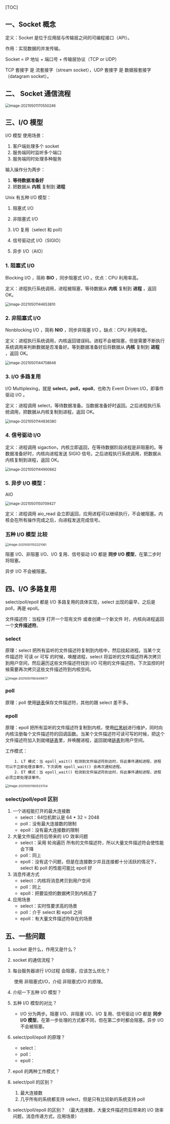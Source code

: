 [TOC]

## 一、Socket 概念

定义：Socket 是位于应用层与传输层之间的可编程接口（API）。

作用：实现数据的并发传输。

Socket = IP 地址 + 端口号 + 传输层协议（TCP or UDP）

TCP 套接字 是 流套接字（stream socket），UDP 套接字 是 数据报套接字（datagram socket）。

## 二、 Socket 通信流程

<img src="https://gitee.com/njuxyf/PictureBed/raw/master/CS-Notes/image-20210501170550246.png" alt="image-20210501170550246" style="zoom:80%;" />

## 三、I/O 模型

I/O 模型 使用场景：

1. 客户端处理多个 socket
2. 服务端同时监听多个端口
3. 服务端同时处理多种服务

输入操作分为两步：

1. **等待数据准备好**
2. 把数据从 **内核** 复制到 **进程**

Unix 有五种 I/O 模型：

1. 阻塞式 I/O

2. 非阻塞式 I/O

3. I/O 复用（select 和 poll）

4. 信号驱动式 I/O（SIGIO）

5. 异步 I/O（AIO）

### 1. 阻塞式 I/O

Blocking I/O ，简称 **BIO** ，同步阻塞式 I/O 。优点：CPU 利用率高。

定义：进程执行系统调用，进程被阻塞，等待数据从 **内核** 复制到 **进程** ，返回 OK。

<img src="https://gitee.com/njuxyf/PictureBed/raw/master/CS-Notes/image-20210501144653810.png" alt="image-20210501144653810" style="zoom:80%;" />

### 2. 非阻塞式 I/O

Nonblocking I/O ，简称 **NIO** ，同步非阻塞 I/O 。缺点：CPU 利用率低。

定义：进程执行系统调用，内核返回错误码。进程不会被阻塞，但是需要不断执行系统调用来判断数据是否准备好。等到数据准备好后将数据从 **内核** 复制到 **进程** ，返回 OK。

<img src="https://gitee.com/njuxyf/PictureBed/raw/master/CS-Notes/image-20210501144758646.png" alt="image-20210501144758646" style="zoom: 80%;" />

### 3. I/O 多路复用

I/O Multiplexing，就是 **select，poll，epoll**，也称为 Event Driven I/O，即事件驱动 I/O 。

定义：进程调用 select，等待数据准备。当数据准备好时返回。之后进程执行系统调用，把数据从内核复制到进程，返回 OK。

<img src="https://gitee.com/njuxyf/PictureBed/raw/master/CS-Notes/image-20210501144836380.png" alt="image-20210501144836380" style="zoom: 80%;" />

### 4. 信号驱动 I/O

定义：进程调用 sigaction，内核立即返回，在等待数据阶段进程是非阻塞的。等数据准备好时，内核向进程发送 SIGIO 信号。之后进程执行系统调用，把数据从内核复制到进程，返回 OK。

<img src="https://gitee.com/njuxyf/PictureBed/raw/master/CS-Notes/image-20210501144900662.png" alt="image-20210501144900662" style="zoom:80%;" />

### 5. 异步 I/O 模型：

AIO

<img src="https://gitee.com/njuxyf/PictureBed/raw/master/CS-Notes/image-20210501150709427.png" alt="image-20210501150709427" style="zoom:80%;" />

定义：进程调用 aio_read 会立即返回，应用进程可以继续执行，不会被阻塞。内核会在所有操作完成之后，向进程发送完成信号。

### 五种 I/O 模型 比较

<img src="https://gitee.com/njuxyf/PictureBed/raw/master/CS-Notes/image-20210501152221061.png" alt="image-20210501152221061" style="zoom: 67%;" />

阻塞 I/O、非阻塞 I/O、I/O 复用、信号驱动 I/O 都是 **同步 I/O 模型**，在第二步时将阻塞。

异步 I/O 不会被阻塞。

## 四、I/O 多路复用

select/poll/epoll 都是 I/O 多路复用的具体实现，select 出现的最早，之后是 poll，再是 epoll。

文件描述符：当程序 打开一个现有文件 或者创建一个新文件 时，内核向进程返回一个**文件描述符**。

### select

原理：select 把所有监听的文件描述符复制到内核中，然后挂起进程。当某个文件描述符 可读 or 可写 的时候，唤醒进程，select 将监听的文件描述符再次拷贝到用户空间，然后遍历这些文件描述符找到 I/O 可用的文件描述符。下次监控的时候需要再次拷贝这些文件描述符到内核空间。

<img src="https://gitee.com/njuxyf/PictureBed/raw/master/CS-Notes/image-20210501180449677.png" alt="image-20210501180449677" style="zoom:67%;" />

### poll

原理：poll 使用[链表](https://www.nowcoder.com/jump/super-jump/word?word=链表)保存文件描述符，其他的跟 select 差不多。

### epoll

原理：epoll 把所有监听的文件描述符复制到内核，使用[红黑树]()进行维护，同时向内核注册每个文件描述符的回调函数。当某个文件描述符可读可写的时候，把这个文件描述符加入到就绪[链表]()里，并唤醒进程，返回就绪[链表]()到用户空间。

工作模式：

  		1. LT 模式：当 epoll_wait() 检测到文件描述符到达时，将此事件通知进程，进程可以不立即处理该事件，下次调用 epoll_wait() 会再次通知进程。
  		2. ET 模式：当 epoll_wait() 检测到文件描述符到达时，将此事件通知进程，进程必须立即处理该事件。

<img src="https://gitee.com/njuxyf/PictureBed/raw/master/CS-Notes/image-20210501180523704.png" alt="image-20210501180523704" style="zoom:67%;" />

### select/poll/epoll 区别

1. 一个进程能打开的最大连接数
   * select：64位机默认是 64 * 32 = 2048
   * poll：没有最大连接数的限制
   * epoll：没有最大连接数的限制
2. 大量文件描述符后带来的 I/O 效率问题
   * select：采用 轮询遍历 所有的文件描述符，所以大量文件描述符会使性能会下降
   * poll：同上
   * epoll：没有这个问题，但是在连接数少并且连接都十分活跃的情况下，select 和 poll 的性能可能比 epoll 好
3. 消息传递方式
   * select：内核将消息拷贝到用户空间
   * poll：同上
   * epoll：把要监控的数据拷贝到内核态了
4. 应用场景
   * select：实时性要求高的场景
   * poll：介于 select 和 epoll 之间
   * epoll：有大量文件描述符存在的场景

## 五、一些问题

1. socket 是什么，作用又是什么？

2. socket 的通信流程？

3. 每台服务器进行 I/O过程 会阻塞，应该怎么优化？

   ​	使用 非阻塞式I/O，介绍 非阻塞式I/O 的原理。

4. 介绍一下五种 I/O 模型？

5. 五种 I/O 模型的对比？                       

   * I/O 分为两步。阻塞 I/O、非阻塞 I/O、I/O 复用、信号驱动 I/O 都是 **同步 I/O 模型**，在第一步处理的方式都不同，但在第二步时都会阻塞。异步 I/O 不会被阻塞。

6. select/poll/epoll 的原理？

   * select：
   * poll：
   * epoll：

7. epoll 的两种工作模式？

8. select/poll 的区别？

   1. 最大连接数
   2. 几乎所有的系统都支持 select，但是只有比较新的系统支持 poll

9. select/poll/epoll 的区别？                                  （最大连接数，大量文件描述符后带来的 I/O 效率问题，消息传递方式，应用场景）